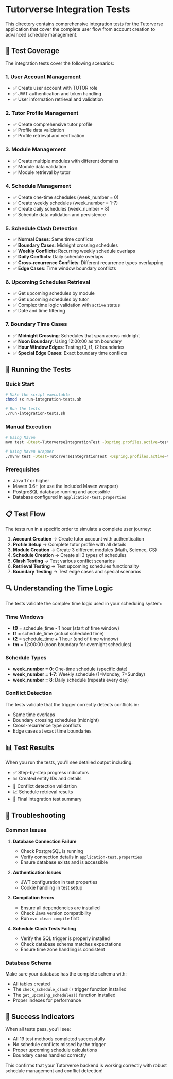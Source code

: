 # Tutorverse Integration Tests

This directory contains comprehensive integration tests for the Tutorverse application that cover the complete user flow from account creation to advanced schedule management.

## 🎯 Test Coverage

The integration tests cover the following scenarios:

### 1. User Account Management
- ✅ Create user account with TUTOR role
- ✅ JWT authentication and token handling
- ✅ User information retrieval and validation

### 2. Tutor Profile Management
- ✅ Create comprehensive tutor profile
- ✅ Profile data validation
- ✅ Profile retrieval and verification

### 3. Module Management
- ✅ Create multiple modules with different domains
- ✅ Module data validation
- ✅ Module retrieval by tutor

### 4. Schedule Management
- ✅ Create one-time schedules (week_number = 0)
- ✅ Create weekly schedules (week_number = 1-7)
- ✅ Create daily schedules (week_number = 8)
- ✅ Schedule data validation and persistence

### 5. Schedule Clash Detection
- ✅ **Normal Cases**: Same time conflicts
- ✅ **Boundary Cases**: Midnight crossing schedules
- ✅ **Weekly Conflicts**: Recurring weekly schedule overlaps
- ✅ **Daily Conflicts**: Daily schedule overlaps
- ✅ **Cross-recurrence Conflicts**: Different recurrence types overlapping
- ✅ **Edge Cases**: Time window boundary conflicts

### 6. Upcoming Schedules Retrieval
- ✅ Get upcoming schedules by module
- ✅ Get upcoming schedules by tutor
- ✅ Complex time logic validation with `active` status
- ✅ Date and time filtering

### 7. Boundary Time Cases
- ✅ **Midnight Crossing**: Schedules that span across midnight
- ✅ **Noon Boundary**: Using 12:00:00 as tm boundary
- ✅ **Hour Window Edges**: Testing t0, t1, t2 boundaries
- ✅ **Special Edge Cases**: Exact boundary time conflicts

## 🚀 Running the Tests

### Quick Start
```bash
# Make the script executable
chmod +x run-integration-tests.sh

# Run the tests
./run-integration-tests.sh
```

### Manual Execution
```bash
# Using Maven
mvn test -Dtest=TutorverseIntegrationTest -Dspring.profiles.active=test

# Using Maven Wrapper
./mvnw test -Dtest=TutorverseIntegrationTest -Dspring.profiles.active=test
```

### Prerequisites
- Java 17 or higher
- Maven 3.6+ (or use the included Maven wrapper)
- PostgreSQL database running and accessible
- Database configured in `application-test.properties`

## 📋 Test Flow

The tests run in a specific order to simulate a complete user journey:

1. **Account Creation** → Create tutor account with authentication
2. **Profile Setup** → Complete tutor profile with all details
3. **Module Creation** → Create 3 different modules (Math, Science, CS)
4. **Schedule Creation** → Create all 3 types of schedules
5. **Clash Testing** → Test various conflict scenarios
6. **Retrieval Testing** → Test upcoming schedules functionality
7. **Boundary Testing** → Test edge cases and special scenarios

## 🔍 Understanding the Time Logic

The tests validate the complex time logic used in your scheduling system:

### Time Windows
- **t0** = schedule_time - 1 hour (start of time window)
- **t1** = schedule_time (actual scheduled time)
- **t2** = schedule_time + 1 hour (end of time window)
- **tm** = 12:00:00 (noon boundary for overnight schedules)

### Schedule Types
- **week_number = 0**: One-time schedule (specific date)
- **week_number = 1-7**: Weekly schedule (1=Monday, 7=Sunday)
- **week_number = 8**: Daily schedule (repeats every day)

### Conflict Detection
The tests validate that the trigger correctly detects conflicts in:
- Same time overlaps
- Boundary crossing schedules (midnight)
- Cross-recurrence type conflicts
- Edge cases at exact time boundaries

## 📊 Test Results

When you run the tests, you'll see detailed output including:
- ✅ Step-by-step progress indicators
- 📊 Created entity IDs and details
- 🎯 Conflict detection validation
- 📈 Schedule retrieval results
- 🏁 Final integration test summary

## 🐛 Troubleshooting

### Common Issues

1. **Database Connection Failure**
   - Check PostgreSQL is running
   - Verify connection details in `application-test.properties`
   - Ensure database exists and is accessible

2. **Authentication Issues**
   - JWT configuration in test properties
   - Cookie handling in test setup

3. **Compilation Errors**
   - Ensure all dependencies are installed
   - Check Java version compatibility
   - Run `mvn clean compile` first

4. **Schedule Clash Tests Failing**
   - Verify the SQL trigger is properly installed
   - Check database schema matches expectations
   - Ensure time zone handling is consistent

### Database Schema
Make sure your database has the complete schema with:
- All tables created
- The `check_schedule_clash()` trigger function installed
- The `get_upcoming_schedules()` function installed
- Proper indexes for performance

## 🎉 Success Indicators

When all tests pass, you'll see:
- All 19 test methods completed successfully
- No schedule conflicts missed by the trigger
- Proper upcoming schedule calculations
- Boundary cases handled correctly

This confirms that your Tutorverse backend is working correctly with robust schedule management and conflict detection!
